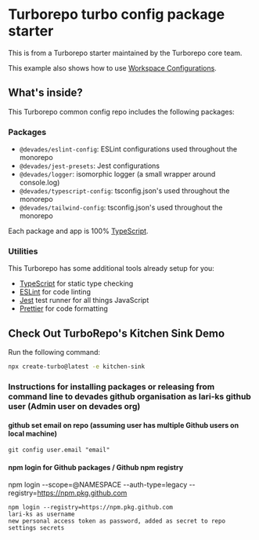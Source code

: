 # Turborepo turbo config package starter

This is from a Turborepo starter maintained by the Turborepo core team. 

This example also shows how to use [Workspace Configurations](https://turbo.build/docs/core-concepts/monorepos/configuring-workspaces).

## What's inside?

This Turborepo common config repo includes the following packages:

### Packages
- `@devades/eslint-config`: ESLint configurations used throughout the monorepo
- `@devades/jest-presets`: Jest configurations
- `@devades/logger`: isomorphic logger (a small wrapper around console.log)
- `@devades/typescript-config`: tsconfig.json's used throughout the monorepo
- `@devades/tailwind-config`: tsconfig.json's used throughout the monorepo

Each package and app is 100% [TypeScript](https://www.typescriptlang.org/).

### Utilities

This Turborepo has some additional tools already setup for you:

- [TypeScript](https://www.typescriptlang.org/) for static type checking
- [ESLint](https://eslint.org/) for code linting
- [Jest](https://jestjs.io) test runner for all things JavaScript
- [Prettier](https://prettier.io) for code formatting

## Check Out TurboRepo's Kitchen Sink Demo

Run the following command:

```sh
npx create-turbo@latest -e kitchen-sink
```

### Instructions for installing packages or releasing from command line to devades github organisation as lari-ks github user (Admin user on devades org)

#### github set email on repo (assuming user has multiple Github users on local machine)

```
git config user.email "email"
```

#### npm login for Github packages / Github npm registry

npm login --scope=@NAMESPACE --auth-type=legacy --registry=https://npm.pkg.github.com

```
npm login --registry=https://npm.pkg.github.com
lari-ks as username
new personal access token as password, added as secret to repo settings secrets
```

